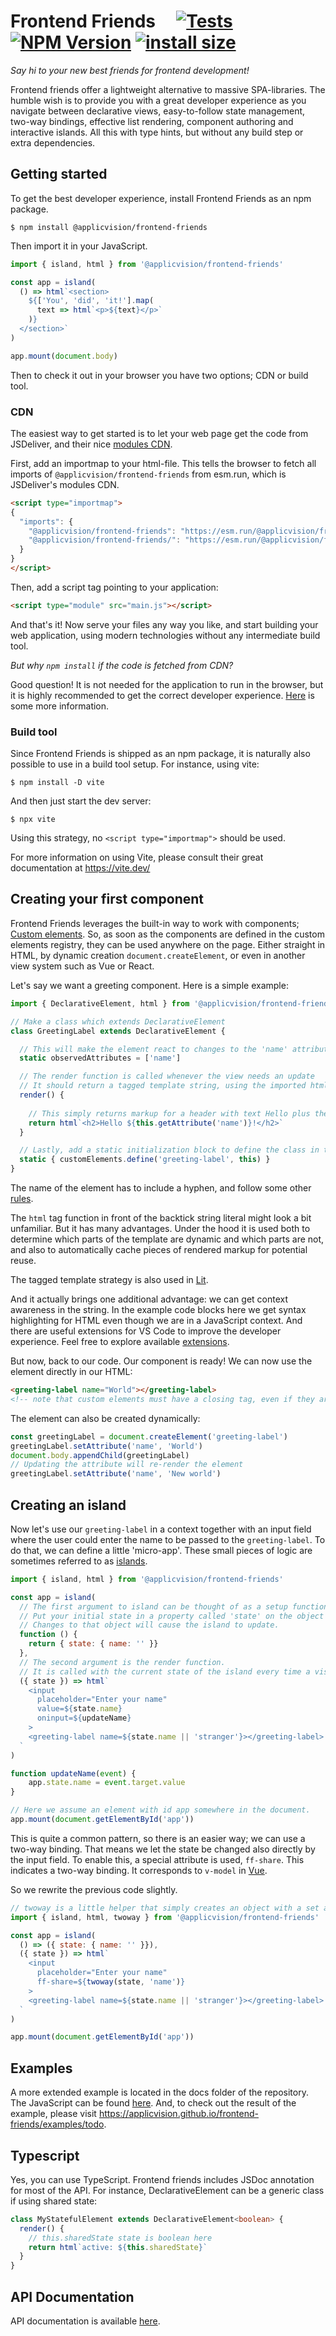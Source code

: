 # Frontend Friends &nbsp;&nbsp;&nbsp; [![Tests](https://github.com/applicvision/frontend-friends/actions/workflows/test.yml/badge.svg)](https://github.com/applicvision/frontend-friends/actions/workflows/test.yml) [![NPM Version](https://img.shields.io/npm/v/%40applicvision%2Ffrontend-friends)](https://www.npmjs.com/package/@applicvision/frontend-friends) [![install size](https://packagephobia.com/badge?p=@applicvision/frontend-friends@latest)](https://packagephobia.com/result?p=@applicvision/frontend-friends@latest)



*Say hi to your new best friends for frontend development!*

Frontend friends offer a lightweight alternative to massive SPA-libraries. The humble wish is to provide you with a great developer experience as you navigate between declarative views, easy-to-follow state management, two-way bindings, effective list rendering, component authoring and interactive islands. All this with type hints, but without any build step or extra dependencies.



## Getting started

To get the best developer experience, install Frontend Friends as an npm package.

```console
$ npm install @applicvision/frontend-friends
```

Then import it in your JavaScript.

```javascript
import { island, html } from '@applicvision/frontend-friends'

const app = island(
  () => html`<section>
    ${['You', 'did', 'it!'].map(
      text => html`<p>${text}</p>`
    )}
  </section>`
)

app.mount(document.body)
```

Then to check it out in your browser you have two options; CDN or build tool.

### CDN
The easiest way to get started is to let your web page get the code from JSDeliver, and their nice [modules CDN](https://www.jsdelivr.com/esm).

First, add an importmap to your html-file. This tells the browser to fetch all imports of `@applicvision/frontend-friends` from esm.run, which is JSDeliver's modules CDN.

```html
<script type="importmap">
{
  "imports": {
    "@applicvision/frontend-friends": "https://esm.run/@applicvision/frontend-friends",
    "@applicvision/frontend-friends/": "https://esm.run/@applicvision/frontend-friends/"
  }
}
</script>
```

Then, add a script tag pointing to your application:

```html
<script type="module" src="main.js"></script>
```

And that's it! Now serve your files any way you like, and start building your web application, using modern technologies without any intermediate build tool.

*But why `npm install` if the code is fetched from CDN?*

Good question! It is not needed for the application to run in the browser, but it is highly recommended to get the correct developer experience. [Here](https://www.typescriptlang.org/docs/handbook/modules/guides/choosing-compiler-options.html#im-writing-es-modules-for-the-browser-with-no-bundler-or-module-compiler) is some more information.

### Build tool

Since Frontend Friends is shipped as an npm package, it is naturally also possible to use in a build tool setup.
For instance, using vite:

```console
$ npm install -D vite
```

And then just start the dev server:

```console
$ npx vite
```

Using this strategy, no `<script type="importmap">` should be used.

For more information on using Vite, please consult their great documentation at https://vite.dev/

## Creating your first component

Frontend Friends leverages the built-in way to work with components; [Custom elements](https://developer.mozilla.org/en-US/docs/Web/API/Web_components/Using_custom_elements). So, as soon as the components are defined in the custom elements registry, they can be used anywhere on the page. Either straight in HTML, by dynamic creation `document.createElement`, or even in another view system such as Vue or React.

Let's say we want a greeting component. Here is a simple example:


```javascript
import { DeclarativeElement, html } from '@applicvision/frontend-friends'

// Make a class which extends DeclarativeElement
class GreetingLabel extends DeclarativeElement {

  // This will make the element react to changes to the 'name' attribute
  static observedAttributes = ['name']

  // The render function is called whenever the view needs an update
  // It should return a tagged template string, using the imported html function from frontend-friends
  render() {
    
    // This simply returns markup for a header with text Hello plus the name passed as attribute
    return html`<h2>Hello ${this.getAttribute('name')}!</h2>`
  }

  // Lastly, add a static initialization block to define the class in the custom elements registry.
  static { customElements.define('greeting-label', this) }
}
```

The name of the element has to include a hyphen, and follow some other [rules](https://developer.mozilla.org/en-US/docs/Web/API/CustomElementRegistry/define#valid_custom_element_names).

The `html` tag function in front of the backtick string literal might look a bit unfamiliar. But it has many advantages. Under the hood it is used both to determine which parts of the template are dynamic and which parts are not, and also to automatically cache pieces of rendered markup for potential reuse.

The tagged template strategy is also used in [Lit](https://lit.dev/docs/templates/overview/).

And it actually brings one additional advantage: we can get context awareness in the string. In the example code blocks here we get syntax highlighting for HTML even though we are in a JavaScript context. And there are useful extensions for VS Code to improve the developer experience. Feel free to explore available [extensions](https://marketplace.visualstudio.com/search?term=html%20tagged%20template&target=VSCode&category=All%20categories&sortBy=Relevance).
</details>

But now, back to our code. Our component is ready! We can now use the element directly in our HTML:

```html
<greeting-label name="World"></greeting-label>
<!-- note that custom elements must have a closing tag, even if they are 'empty' and not designed to render any content -->
```

The element can also be created dynamically:

```javascript
const greetingLabel = document.createElement('greeting-label')
greetingLabel.setAttribute('name', 'World')
document.body.appendChild(greetingLabel)
// Updating the attribute will re-render the element
greetingLabel.setAttribute('name', 'New world')
```

## Creating an island

Now let's use our `greeting-label` in a context together with an input field where the user could enter the name to be passed to the `greeting-label`. To do that, we can define a little 'micro-app'. These small pieces of logic are sometimes referred to as [islands](https://jasonformat.com/islands-architecture/).

```javascript
import { island, html } from '@applicvision/frontend-friends'

const app = island(
  // The first argument to island can be thought of as a setup function. It is called once at island creation.
  // Put your initial state in a property called 'state' on the object returned.
  // Changes to that object will cause the island to update.
  function () { 
    return { state: { name: '' }}
  },
  // The second argument is the render function.
  // It is called with the current state of the island every time a visual update is needed.
  ({ state }) => html`
    <input
      placeholder="Enter your name"
      value=${state.name}
      oninput=${updateName}
    >
    <greeting-label name=${state.name || 'stranger'}></greeting-label>
  `
)

function updateName(event) {
	app.state.name = event.target.value
}

// Here we assume an element with id app somewhere in the document.
app.mount(document.getElementById('app'))
```

This is quite a common pattern, so there is an easier way; we can use a two-way binding. That means we let the state be changed also directly by the input field. To enable this, a special attribute is used, `ff-share`. This indicates a two-way binding. It corresponds to `v-model` in [Vue](https://vuejs.org/api/built-in-directives.html#v-model).

So we rewrite the previous code slightly.

```javascript
// twoway is a little helper that simply creates an object with a set and a get function, which is the shape required for the two-way binding.
import { island, html, twoway } from '@applicvision/frontend-friends'

const app = island(
  () => ({ state: { name: '' }}),
  ({ state }) => html`
    <input
      placeholder="Enter your name"
      ff-share=${twoway(state, 'name')}
    >
    <greeting-label name=${state.name || 'stranger'}></greeting-label>
  `
)

app.mount(document.getElementById('app'))
```

## Examples
A more extended example is located in the docs folder of the repository. The JavaScript can be found [here](https://github.com/applicvision/frontend-friends/blob/main/docs/js/todo-app.js). And, to check out the result of the example, please visit https://applicvision.github.io/frontend-friends/examples/todo.


## Typescript

Yes, you can use TypeScript. Frontend friends includes JSDoc annotation for most of the API. For instance, DeclarativeElement can be a generic class if using shared state:

```typescript
class MyStatefulElement extends DeclarativeElement<boolean> {
  render() {
    // this.sharedState state is boolean here
    return html`active: ${this.sharedState}`
  }
}
```

## API Documentation

API documentation is available [here](https://github.com/applicvision/frontend-friends/blob/main/docs/api/README.md).
